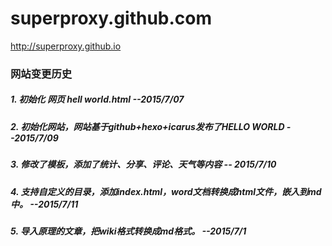 # superproxy.github.com
http://superproxy.github.io
### 网站变更历史

##### 1. 初始化 网页 hell world.html            --2015/7/07
##### 2. 初始化网站，网站基于github+hexo+icarus发布了HELLO WORLD             --2015/7/09
##### 3. 修改了模板，添加了统计、分享、评论、天气等内容                      -- 2015/7/10
##### 4. 支持自定义的目录，添加index.html，word文档转换成html文件，嵌入到md中。  --2015/7/11
##### 5. 导入原理的文章，把wiki格式转换成md格式。  --2015/7/1
